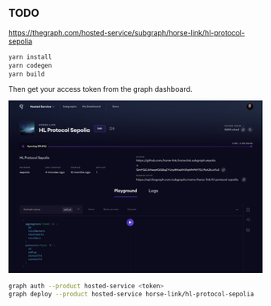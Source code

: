 ## TODO

https://thegraph.com/hosted-service/subgraph/horse-link/hl-protocol-sepolia

```bash
yarn install
yarn codegen
yarn build
```

Then get your access token from the graph dashboard.

![Alt text](image.png)

```bash
graph auth --product hosted-service <token>
graph deploy --product hosted-service horse-link/hl-protocol-sepolia
``````